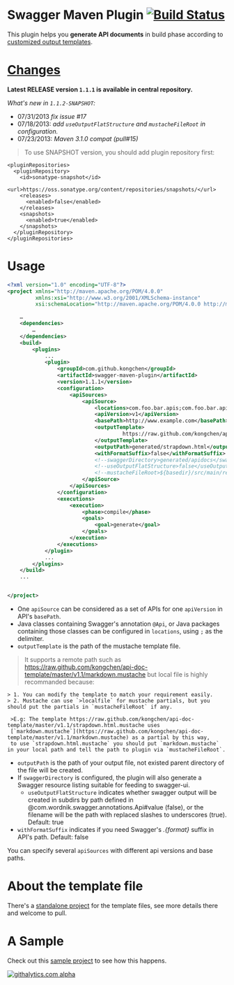# Swagger Maven Plugin [![Build Status](https://travis-ci.org/kongchen/swagger-maven-plugin.png)](https://travis-ci.org/kongchen/swagger-maven-plugin)
This plugin helps you **generate API documents** in build phase according to [customized output templates](https://github.com/kongchen/api-doc-template).

[Changes](https://github.com/kongchen/swagger-maven-plugin/blob/master/CHANGES.md)
==
**Latest RELEASE version `1.1.1` is available in central repository.**

*What's new in `1.1.2-SNAPSHOT`:*
- 07/31/2013 *fix issue #17*
- 07/18/2013: *add `useOutputFlatStructure` and `mustacheFileRoot` in configuration.* 
- 07/23/2013: *Maven 3.1.0 compat (pull#15)*

>To use SNAPSHOT version, you should add plugin repository first:

```
<pluginRepositories>
  <pluginRepository>
    <id>sonatype-snapshot</id>
    <url>https://oss.sonatype.org/content/repositories/snapshots/</url>
    <releases>
      <enabled>false</enabled>
    </releases>
    <snapshots>
      <enabled>true</enabled>
    </snapshots>
  </pluginRepository>
</pluginRepositories>
```

# Usage

```xml
<?xml version="1.0" encoding="UTF-8"?>
<project xmlns="http://maven.apache.org/POM/4.0.0"
         xmlns:xsi="http://www.w3.org/2001/XMLSchema-instance"
         xsi:schemaLocation="http://maven.apache.org/POM/4.0.0 http://maven.apache.org/xsd/maven-4.0.0.xsd">

    …
    <dependencies>
        …
    </dependencies>
    <build>
        <plugins>
            ...
            <plugin>
                <groupId>com.github.kongchen</groupId>
                <artifactId>swagger-maven-plugin</artifactId>
                <version>1.1.1</version>
                <configuration>
                    <apiSources>
                        <apiSource>
                            <locations>com.foo.bar.apis;com.foo.bar.apis.internal.Resource</locations>
                            <apiVersion>v1</apiVersion>
                            <basePath>http://www.example.com</basePath>
                            <outputTemplate>
                                     https://raw.github.com/kongchen/api-doc-template/master/v1.1/markdown.mustache
                            </outputTemplate>
                            <outputPath>generated/strapdown.html</outputPath>
                            <withFormatSuffix>false</withFormatSuffix>
                            <!--swaggerDirectory>generated/apidocs</swaggerDirectory-->
                            <!--useOutputFlatStructure>false</useOutputFlatStructure-->
                            <!--mustacheFileRoot>${basedir}/src/main/resources/</mustacheFileRoot-->
                        </apiSource>
                    </apiSources>
                </configuration>
                <executions>
                    <execution>
                        <phase>compile</phase>
                        <goals>
                            <goal>generate</goal>
                        </goals>
                    </execution>
                </executions>
            </plugin>
            ...
        </plugins>
    </build>
    ...


</project>
```

- One ```apiSource``` can be considered as a set of APIs for one ```apiVersion``` in API's ```basePath```.
- Java classes containing Swagger's annotation ```@Api```, or Java packages containing those classes can be configured in ```locations```, using ```;``` as the delimiter.
- ```outputTemplate``` is the path of the mustache template file.

 >It supports a remote path such as https://raw.github.com/kongchen/api-doc-template/master/v1.1/markdown.mustache
 but local file is highly recommanded because:
 
    > 1. You can modify the template to match your requirement easily.
    > 2. Mustache can use `>localfile` for mustache partials, but you should put the partials in `mustacheFileRoot` if any.

     >E.g: The template https://raw.github.com/kongchen/api-doc-template/master/v1.1/strapdown.html.mustache uses
     [`markdown.mustache`](https://raw.github.com/kongchen/api-doc-template/master/v1.1/markdown.mustache) as a partial by this way,
     to use `strapdown.html.mustache` you should put `markdown.mustache` in your local path and tell the path to plugin via `mustacheFileRoot`.
- ```outputPath``` is the path of your output file, not existed parent directory of the file will be created.
- If ```swaggerDirectory``` is configured, the plugin will also generate a Swagger resource listing suitable for feeding to swagger-ui.
  - ```useOutputFlatStructure``` indicates whether swagger output will be created in subdirs by path defined in @com.wordnik.swagger.annotations.Api#value (false), or the filename will be the path with replaced slashes to underscores (true). Default: true
- ```withFormatSuffix``` indicates if you need Swagger's _.{format}_ suffix in API's path. Default: false

You can specify several ```apiSources``` with different api versions and base paths.

# About the template file
There's a [standalone project](https://github.com/kongchen/api-doc-template) for the template files, see more details there and welcome to pull.


# A Sample
Check out this [sample project](https://github.com/kongchen/swagger-maven-example) to see how this happens.

[![githalytics.com alpha](https://cruel-carlota.pagodabox.com/8e57158a366298512499affc8b585976 "githalytics.com")](http://githalytics.com/kongchen/swagger-maven-plugin)

